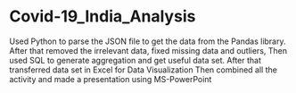 # Covid-19_India_Analysis
Used Python to parse the JSON file to get the data from the Pandas library. After that removed the irrelevant data, fixed missing data and outliers, Then used SQL to generate aggregation and get useful data set. After that transferred data set in Excel for Data Visualization Then combined all the activity and made a presentation using MS-PowerPoint
